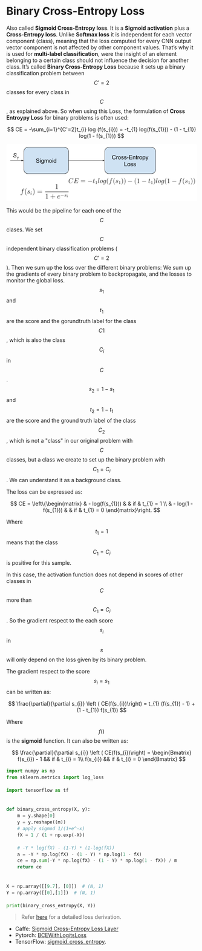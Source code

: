 # Binary Cross-Entropy Loss

Also called **Sigmoid Cross-Entropy loss**. It is a **Sigmoid activation** plus a **Cross-Entropy loss**. Unlike **Softmax loss** it is independent for each vector component \(class\), meaning that the loss computed for every CNN output vector component is not affected by other component values. That’s why it is used for **multi-label classification**, were the insight of an element belonging to a certain class should not influence the decision for another class. It’s called **Binary Cross-Entropy Loss** because it sets up a binary classification problem between $$C'=2$$ classes for every class in $$C$$, as explained above. So when using this Loss, the formulation of **Cross Entroypy Loss** for binary problems is often used:

$$
CE = -\sum_{i=1}^{C'=2}t_{i} log (f(s_{i})) = -t_{1} log(f(s_{1})) - (1 - t_{1}) log(1 - f(s_{1}))
$$

![](../.gitbook/assets/sigmoid_CE_pipeline.png)

This would be the pipeline for each one of the $$C$$ clases. We set $$C$$ independent binary classification problems \($$C'=2$$\). Then we sum up the loss over the different binary problems: We sum up the gradients of every binary problem to backpropagate, and the losses to monitor the global loss. $$s_1$$ and $$t_1$$ are the score and the gorundtruth label for the class $$C1$$, which is also the class $$C_i$$ in $$C$$. $$s_2=1-s_1$$ and $$t_2=1-t_1$$ are the score and the ground truth label of the class $$C_2$$, which is not a "class" in our original problem with $$C$$ classes, but a class we create to set up the binary problem with $$C_1=C_i$$. We can understand it as a background class.

The loss can be expressed as:

$$
CE = \left\{\begin{matrix} & - log(f(s_{1})) & & if & t_{1} = 1 \\ & - log(1 - f(s_{1})) & & if & t_{1} = 0 \end{matrix}\right.
$$

Where $$t_1=1$$ means that the class $$C_1=C_i$$ is positive for this sample.

In this case, the activation function does not depend in scores of other classes in $$C$$ more than $$C_1=C_i$$. So the gradient respect to the each score $$s_i$$ in $$s$$ will only depend on the loss given by its binary problem.

The gradient respect to the score $$s_i=s_1$$ can be written as:

$$
\frac{\partial}{\partial s_{i}} \left ( CE(f(s_{i})\right) = t_{1} (f(s_{1}) - 1) + (1 - t_{1}) f(s_{1})
$$

Where $$f()$$ is the **sigmoid** function. It can also be written as:

$$
\frac{\partial}{\partial s_{i}} \left ( CE(f(s_{i})\right) = \begin{Bmatrix} f(s_{i}) - 1 && if & t_{i} = 1\\ f(s_{i}) && if & t_{i} = 0 \end{Bmatrix}
$$

```python
import numpy as np
from sklearn.metrics import log_loss

import tensorflow as tf


def binary_cross_entropy(X, y):
    m = y.shape[0]
    y = y.reshape((m))
    # apply sigmod 1/(1+e^-x)
    fX = 1 / (1 + np.exp(-X))

    # -Y * log(fX) - (1-Y) * (1-log(fX))
    a = -Y * np.log(fX) - (1 - Y) * np.log(1 - fX)
    ce = np.sum(-Y * np.log(fX) - (1 - Y) * np.log(1 - fX)) / m
    return ce


X = np.array([[9.7], [0]])  # (N, 1)
Y = np.array([[0],[1]])  # (N, 1)

print(binary_cross_entropy(X, Y))
```

> Refer [here](https://www.ics.uci.edu/~pjsadows/notes.pdf) for a detailed loss derivation.

* Caffe: [Sigmoid Cross-Entropy Loss Layer](http://caffe.berkeleyvision.org/tutorial/layers/sigmoidcrossentropyloss.html)
* Pytorch: [BCEWithLogitsLoss](https://pytorch.org/docs/master/nn.html#bcewithlogitsloss)
* TensorFlow: [sigmoid\_cross\_entropy](https://www.tensorflow.org/api_docs/python/tf/losses/sigmoid_cross_entropy).

